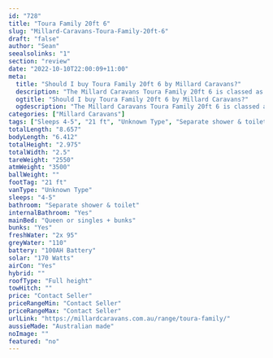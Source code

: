 ```yaml
---
id: "728"
title: "Toura Family 20ft 6"
slug: "Millard-Caravans-Toura-Family-20ft-6"
draft: "false"
author: "Sean"
seealsolinks: "1"
section: "review"
date: "2022-10-10T22:00:09+11:00"
meta:
  title: "Should I buy Toura Family 20ft 6 by Millard Caravans?"
  description: "The Millard Caravans Toura Family 20ft 6 is classed as Unknown Type, and sleeps 4-5 people. It is Australian made and comes in at 21 ft. It generally has Separate shower & toilet."
  ogtitle: "Should I buy Toura Family 20ft 6 by Millard Caravans?"
  ogdescription: "The Millard Caravans Toura Family 20ft 6 is classed as Unknown Type, and sleeps 4-5 people. It is Australian made and comes in at 21 ft. It generally has Separate shower & toilet."
categories: ["Millard Caravans"]
tags: ["Sleeps 4-5", "21 ft", "Unknown Type", "Separate shower & toilet", "Full height", "Price Unknown", "Australian made"]
totalLength: "8.657"
bodyLength: "6.412"
totalHeight: "2.975"
totalWidth: "2.5"
tareWeight: "2550"
atmWeight: "3500"
ballWeight: ""
footTag: "21 ft"
vanType: "Unknown Type"
sleeps: "4-5"
bathroom: "Separate shower & toilet"
internalBathroom: "Yes"
mainBed: "Queen or singles + bunks"
bunks: "Yes"
freshWater: "2x 95"
greyWater: "110"
battery: "100AH Battery"
solar: "170 Watts"
airCon: "Yes"
hybrid: ""
roofType: "Full height"
towHitch: ""
price: "Contact Seller"
priceRangeMin: "Contact Seller"
priceRangeMax: "Contact Seller"
urlLink: "https://millardcaravans.com.au/range/toura-family/"
aussieMade: "Australian made"
noImage: ""
featured: "no"
---
```

